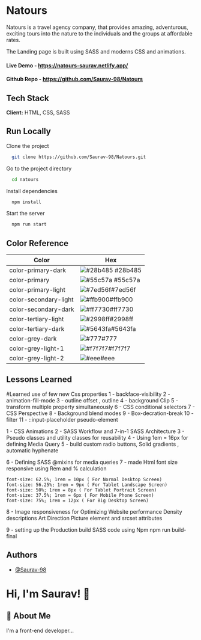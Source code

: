 # Natours

Natours is a travel agency company, that provides amazing, adventurous, exciting tours into the nature to the individuals and the groups at affordable rates.

The Landing page is built using SASS and moderns CSS and animations.

#### Live Demo - https://natours-saurav.netlify.app/

#### Github Repo - https://github.com/Saurav-98/Natours

## Tech Stack

**Client:** HTML, CSS, SASS

## Run Locally

Clone the project

```bash
  git clone https://github.com/Saurav-98/Natours.git
```

Go to the project directory

```bash
  cd natours
```

Install dependencies

```bash
  npm install
```

Start the server

```bash
  npm run start
```

## Color Reference

| Color                 | Hex                                                              |
| --------------------- | ---------------------------------------------------------------- |
| color-primary-dark    | ![#28b485](https://via.placeholder.com/10/28b485?text=+) #28b485 |
| color-primary         | ![#55c57a](https://via.placeholder.com/10/55c57a?text=+) #55c57a |
| color-primary-light   | ![#7ed56f](https://via.placeholder.com/10/00b48a?text=+)#7ed56f  |
| color-secondary-light | ![#ffb900](https://via.placeholder.com/10/ffb900?text=+)#ffb900  |
| color-secondary-dark  | ![#ff7730](https://via.placeholder.com/10/ff7730?text=+)#ff7730  |
| color-tertiary-light  | ![#2998ff](https://via.placeholder.com/10/2998ff?text=+)#2998ff  |
| color-tertiary-dark   | ![#5643fa](https://via.placeholder.com/10/5643fa?text=+)#5643fa  |
| color-grey-dark       | ![#777](https://via.placeholder.com/10/777?text=+)#777           |
| color-grey-light-1    | ![#f7f7f7](https://via.placeholder.com/10/f7f7f7?text=+)#f7f7f7  |
| color-grey-light-2    | ![#eee](https://via.placeholder.com/10/eee?text=+)#eee           |

## Lessons Learned

#Learned use of few new Css properties
1 - backface-visibility
2 - animation-fill-mode
3 - outline offset , outline
4 - background Clip
5 - transform multiple property simultaneously
6 - CSS conditional selectors
7 - CSS Perspective
8 - Background blend modes
9 - Box-decration-break
10 - filter
11 - ::input-placeholder pseudo-element

1 - CSS Animations
2 - SASS Workflow and 7-in-1 SASS Architecture
3 - Pseudo classes and utility classes for reusability
4 - Using 1em = 16px for defining Media Query
5 - build custom radio buttons, Solid gradients , automatic hyphenate

6 - Defining SASS @mixins for media queries
7 - made Html font size responsive using Rem and % calculation

    font-size: 62.5%; 1rem = 10px ( For Normal Desktop Screen)
    font-size: 56.25%; 1rem = 9px ( For Tablet Landscape Screen)
    font-size: 50%; 1rem = 8px ( For Tablet Portrait Screen)
    font-size: 37.5%; 1rem = 6px ( For Mobile Phone Screen)
    font-size: 75%; 1rem = 12px ( For Big Desktop Screen)

8 - Image responsiveness for Optimizing Website performance
Density descriptions
Art Direction
Picture element and srcset attributes

9 - setting up the Production build SASS code using Npm
npm run build-final

## Authors

- [@Saurav-98](https://github.com/Saurav-98)

# Hi, I'm Saurav! 👋

## 🚀 About Me

I'm a front-end developer...

